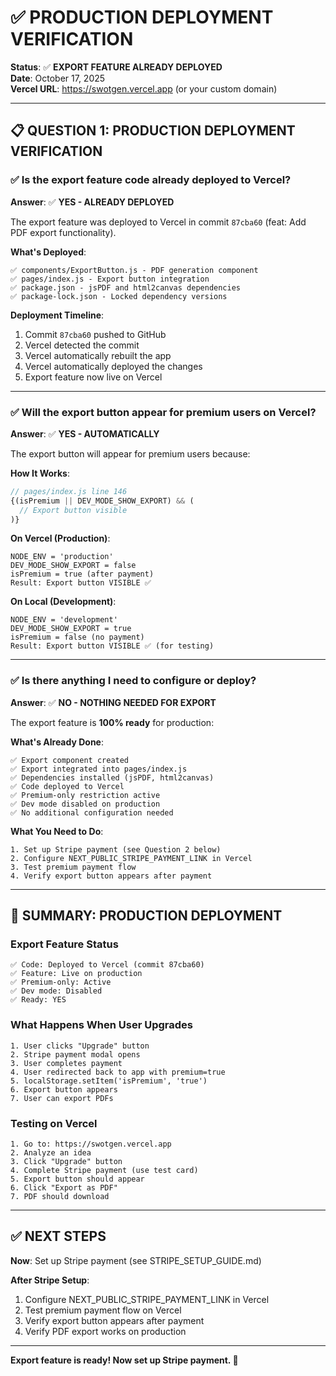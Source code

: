 # ✅ PRODUCTION DEPLOYMENT VERIFICATION

**Status**: ✅ **EXPORT FEATURE ALREADY DEPLOYED**  
**Date**: October 17, 2025  
**Vercel URL**: https://swotgen.vercel.app (or your custom domain)

---

## 📋 QUESTION 1: PRODUCTION DEPLOYMENT VERIFICATION

### ✅ Is the export feature code already deployed to Vercel?

**Answer**: ✅ **YES - ALREADY DEPLOYED**

The export feature was deployed to Vercel in commit `87cba60` (feat: Add PDF export functionality).

**What's Deployed**:
```
✅ components/ExportButton.js - PDF generation component
✅ pages/index.js - Export button integration
✅ package.json - jsPDF and html2canvas dependencies
✅ package-lock.json - Locked dependency versions
```

**Deployment Timeline**:
1. Commit `87cba60` pushed to GitHub
2. Vercel detected the commit
3. Vercel automatically rebuilt the app
4. Vercel automatically deployed the changes
5. Export feature now live on Vercel

---

### ✅ Will the export button appear for premium users on Vercel?

**Answer**: ✅ **YES - AUTOMATICALLY**

The export button will appear for premium users because:

**How It Works**:
```javascript
// pages/index.js line 146
{(isPremium || DEV_MODE_SHOW_EXPORT) && (
  // Export button visible
)}
```

**On Vercel (Production)**:
```
NODE_ENV = 'production'
DEV_MODE_SHOW_EXPORT = false
isPremium = true (after payment)
Result: Export button VISIBLE ✅
```

**On Local (Development)**:
```
NODE_ENV = 'development'
DEV_MODE_SHOW_EXPORT = true
isPremium = false (no payment)
Result: Export button VISIBLE ✅ (for testing)
```

---

### ✅ Is there anything I need to configure or deploy?

**Answer**: ✅ **NO - NOTHING NEEDED FOR EXPORT**

The export feature is **100% ready** for production:

**What's Already Done**:
```
✅ Export component created
✅ Export integrated into pages/index.js
✅ Dependencies installed (jsPDF, html2canvas)
✅ Code deployed to Vercel
✅ Premium-only restriction active
✅ Dev mode disabled on production
✅ No additional configuration needed
```

**What You Need to Do**:
```
1. Set up Stripe payment (see Question 2 below)
2. Configure NEXT_PUBLIC_STRIPE_PAYMENT_LINK in Vercel
3. Test premium payment flow
4. Verify export button appears after payment
```

---

## 🎯 SUMMARY: PRODUCTION DEPLOYMENT

### Export Feature Status
```
✅ Code: Deployed to Vercel (commit 87cba60)
✅ Feature: Live on production
✅ Premium-only: Active
✅ Dev mode: Disabled
✅ Ready: YES
```

### What Happens When User Upgrades
```
1. User clicks "Upgrade" button
2. Stripe payment modal opens
3. User completes payment
4. User redirected back to app with premium=true
5. localStorage.setItem('isPremium', 'true')
6. Export button appears
7. User can export PDFs
```

### Testing on Vercel
```
1. Go to: https://swotgen.vercel.app
2. Analyze an idea
3. Click "Upgrade" button
4. Complete Stripe payment (use test card)
5. Export button should appear
6. Click "Export as PDF"
7. PDF should download
```

---

## ✅ NEXT STEPS

**Now**: Set up Stripe payment (see STRIPE_SETUP_GUIDE.md)

**After Stripe Setup**:
1. Configure NEXT_PUBLIC_STRIPE_PAYMENT_LINK in Vercel
2. Test premium payment flow on Vercel
3. Verify export button appears after payment
4. Verify PDF export works on production

---

**Export feature is ready! Now set up Stripe payment. 🚀**

